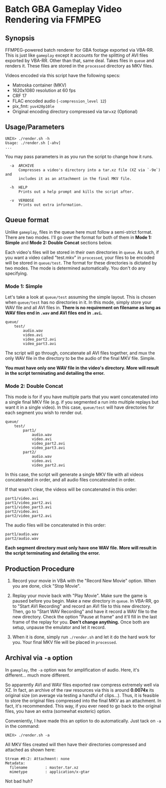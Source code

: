 # Batch GBA Gameplay Video Rendering via FFMPEG

## Synopsis
FFMPEG-powered batch renderer for GBA footage exported via VBA-RR. This is just
like `gameplay` except it accounts for the splitting of AVI files exported by
VBA-RR. Other than that, same deal. Takes files in `queue` and renders it.
These files are stored in the `processed` directory as MKV files.

Videos encoded via this script have the following specs:
* Matroska container (MKV)
* 1620x1080 resolution at 60 fps
* CRF 17
* FLAC encoded audio (`-compression_level 12`)
* pix\_fmt: `yuv420p10le`
* Original encoding directory compressed via tar+xz (Optional)

## Usage/Parameters
```
UNIX> ./render.sh -h
Usage: ./render.sh [-ahv]
...
```
You may pass parameters in as you run the script to change how it runs.
```
  -a  ARCHIVE
      Compresses a video's directory into a tar.xz file (XZ via `-9e`) and
      includes it as an attachment in the final MKV file.

  -h  HELP
      Prints out a help prompt and kills the script after.

  -v  VERBOSE
      Prints out extra information.
```

## Queue format
Unlike `gameplay`, files in the queue here must follow a semi-strict format.
There are two modes. I'll go over the format for both of them in **Mode 1:
Simple** and **Mode 2: Double Concat** sections below.

Each video's files will be stored in their own directories in `queue`. As such,
if you want a video called "test.mkv" in `processed`, your files to be encoded
will be stored in `queue/test`. The format for these directories is dictated by
two modes. The mode is determined automatically. You don't do any specifying.

### Mode 1: Simple
Let's take a look at `queue/test` assuming the simple layout. This is chosen
when `queue/test` has no directories in it. In this mode, simply store your
WAV file and all AVI files in. **There is no requirement on filename as long
as WAV files end in `.wav` and AVI files end in `.avi`.**
```
queue/
    test/
        audio.wav
        video.avi
        video_part2.avi
        video_part3.avi
```
The script will go through, concatenate all AVI files together, and mux the
only WAV file in the directory to be the audio of the final MKV file. Simple.

**You must have only one WAV file in the video's directory. More will result in
the script terminating and detailing the error.**

### Mode 2: Double Concat
This mode is for if you have multiple parts that you want concatenated into a
single final MKV file (e.g. if you segmented a run into multiple replays but
want it in a single video). In this case, `queue/test` will have directories
for each segment you wish to render out.
```
queue/
    test/
        part1/
            audio.wav
            video.avi
            video_part2.avi
            video_part3.avi
        part2/
            audio.wav
            video.avi
            video_part2.avi
```
In this case, the script will generate a single MKV file with all videos
concatenated in order, and all audio files concatenated in order.

If that wasn't clear, the videos will be concatenated in this order:
```
part1/video.avi
part1/video_part2.avi
part1/video_part3.avi
part2/video.avi
part2/video_part2.avi
```

The audio files will be concatenated in this order:
```
part1/audio.wav
part2/audio.wav
```

**Each segment directory must only have one WAV file. More will result in the
script terminating and detailing the error.**

## Production Procedure
1. Record your movie in VBA with the "Record New Movie" option. When you are
   done, click "Stop Movie".

2. Replay your movie back with "Play Movie". Make sure the game is paused
   before you begin. Make a new directory in `queue`. In VBA-RR, go to "Start
   AVI Recording" and record an AVI file to this new directory. Then, go to
   "Start WAV Recording" and have it record a WAV file to the new directory.
   Check the option "Pause at frame" and it'll fill in the last frame of the
   replay for you. **Don't change anything.** Once both are setup, unpause the
   emulator and let it record.

3. When it is done, simply run `./render.sh` and let it do the hard work for
   you. Your final MKV file will be placed in `processed`.

## Archival via `-a` option
In `gameplay`, the `-a` option was for amplification of audio. Here, it's
different... much more different.

So apparently AVI and WAV files exported raw compress extremely well via XZ. In
fact, an archive of the raw resources via this is around **0.0074x** its
original size (on average via testing a handful of clips...). Thus, it is
feasible to store the original files compressed into the final MKV as an
attachment. In fact, it's recommended. This way, if you ever need to go back to
the original files, you have an extra (somewhat esoteric) option.

Conveniently, I have made this an option to do automatically. Just tack on `-a`
in the command:
```
UNIX> ./render.sh -a
```
All MKV files created will then have their directories compressed and attached
as shown here:
```
Stream #0:2: Attachment: none
Metadata:
  filename        : master.tar.xz
  mimetype        : application/x-gtar
```
Not bad huh?
